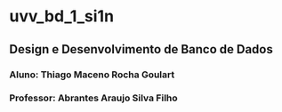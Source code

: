 # uvv_bd_1_si1n
## Design e Desenvolvimento de Banco de Dados
### Aluno: Thiago Maceno Rocha Goulart
### Professor: Abrantes Araujo Silva Filho

